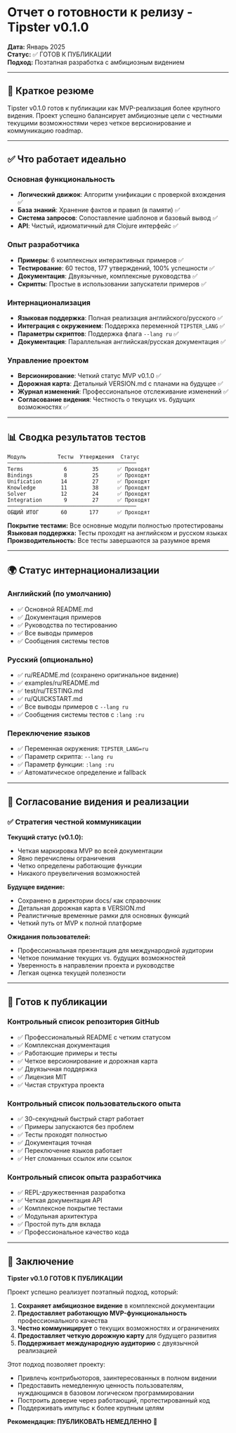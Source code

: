 # Отчет о готовности к релизу - Tipster v0.1.0

**Дата:** Январь 2025  
**Статус:** ✅ ГОТОВ К ПУБЛИКАЦИИ  
**Подход:** Поэтапная разработка с амбициозным видением

---

## 🎯 Краткое резюме

Tipster v0.1.0 готов к публикации как MVP-реализация более крупного видения. Проект успешно балансирует амбициозные цели с честными текущими возможностями через четкое версионирование и коммуникацию roadmap.

---

## ✅ Что работает идеально

### Основная функциональность
- **Логический движок**: Алгоритм унификации с проверкой вхождения ✅
- **База знаний**: Хранение фактов и правил (в памяти) ✅
- **Система запросов**: Сопоставление шаблонов и базовый вывод ✅
- **API**: Чистый, идиоматичный для Clojure интерфейс ✅

### Опыт разработчика
- **Примеры**: 6 комплексных интерактивных примеров ✅
- **Тестирование**: 60 тестов, 177 утверждений, 100% успешности ✅
- **Документация**: Двуязычные, комплексные руководства ✅
- **Скрипты**: Простые в использовании запускатели примеров ✅

### Интернационализация
- **Языковая поддержка**: Полная реализация английского/русского ✅
- **Интеграция с окружением**: Поддержка переменной `TIPSTER_LANG` ✅
- **Параметры скриптов**: Поддержка флага `--lang ru` ✅
- **Документация**: Параллельная английская/русская документация ✅

### Управление проектом
- **Версионирование**: Четкий статус MVP v0.1.0 ✅
- **Дорожная карта**: Детальный VERSION.md с планами на будущее ✅
- **Журнал изменений**: Профессиональное отслеживание изменений ✅
- **Согласование видения**: Честность о текущих vs. будущих возможностях ✅

---

## 📊 Сводка результатов тестов

```
Модуль          Тесты  Утверждения  Статус
─────────────────────────────────────────
Terms             6        35      ✅ Проходят
Bindings          8        25      ✅ Проходят
Unification      14        27      ✅ Проходят
Knowledge        11        38      ✅ Проходят
Solver           12        24      ✅ Проходят
Integration       9        27      ✅ Проходят
─────────────────────────────────────────
ОБЩИЙ ИТОГ       60       177      ✅ Проходят
```

**Покрытие тестами:** Все основные модули полностью протестированы  
**Языковая поддержка:** Тесты проходят на английском и русском языках  
**Производительность:** Все тесты завершаются за разумное время

---

## 🌍 Статус интернационализации

### Английский (по умолчанию)
- ✅ Основной README.md
- ✅ Документация примеров
- ✅ Руководства по тестированию
- ✅ Все выводы примеров
- ✅ Сообщения системы тестов

### Русский (опционально)
- ✅ ru/README.md (сохранено оригинальное видение)
- ✅ examples/ru/README.md
- ✅ test/ru/TESTING.md
- ✅ ru/QUICKSTART.md
- ✅ Все выводы примеров с `--lang ru`
- ✅ Сообщения системы тестов с `:lang :ru`

### Переключение языков
- ✅ Переменная окружения: `TIPSTER_LANG=ru`
- ✅ Параметр скрипта: `--lang ru`
- ✅ Параметр функции: `:lang :ru`
- ✅ Автоматическое определение и fallback

---

## 🎯 Согласование видения и реализации

### ✅ Стратегия честной коммуникации

**Текущий статус (v0.1.0):**
- Четкая маркировка MVP во всей документации
- Явно перечислены ограничения
- Четко определены работающие функции
- Никакого преувеличения возможностей

**Будущее видение:**
- Сохранено в директории docs/ как справочник
- Детальная дорожная карта в VERSION.md
- Реалистичные временные рамки для основных функций
- Четкий путь от MVP к полной платформе

**Ожидания пользователей:**
- Профессиональная презентация для международной аудитории
- Четкое понимание текущих vs. будущих возможностей
- Уверенность в направлении проекта и руководстве
- Легкая оценка текущей полезности

---

## 🚀 Готов к публикации

### Контрольный список репозитория GitHub
- ✅ Профессиональный README с четким статусом
- ✅ Комплексная документация
- ✅ Работающие примеры и тесты
- ✅ Четкое версионирование и дорожная карта
- ✅ Двуязычная поддержка
- ✅ Лицензия MIT
- ✅ Чистая структура проекта

### Контрольный список пользовательского опыта
- ✅ 30-секундный быстрый старт работает
- ✅ Примеры запускаются без проблем
- ✅ Тесты проходят полностью
- ✅ Документация точная
- ✅ Переключение языков работает
- ✅ Нет сломанных ссылок или ссылок

### Контрольный список опыта разработчика
- ✅ REPL-дружественная разработка
- ✅ Четкая документация API
- ✅ Комплексное покрытие тестами
- ✅ Модульная архитектура
- ✅ Простой путь для вклада
- ✅ Профессиональное качество кода

---

## 🎉 Заключение

**Tipster v0.1.0 ГОТОВ К ПУБЛИКАЦИИ**

Проект успешно реализует поэтапный подход, который:
1. **Сохраняет амбициозное видение** в комплексной документации
2. **Предоставляет работающую MVP-функциональность** профессионального качества
3. **Честно коммуницирует** о текущих возможностях и ограничениях
4. **Предоставляет четкую дорожную карту** для будущего развития
5. **Поддерживает международную аудиторию** с двуязычной реализацией

Этот подход позволяет проекту:
- Привлечь контрибьюторов, заинтересованных в полном видении
- Предоставить немедленную ценность пользователям, нуждающимся в базовом логическом программировании
- Построить доверие через работающий, протестированный код
- Поддерживать импульс к более крупным целям

**Рекомендация: ПУБЛИКОВАТЬ НЕМЕДЛЕННО** 🚀 
